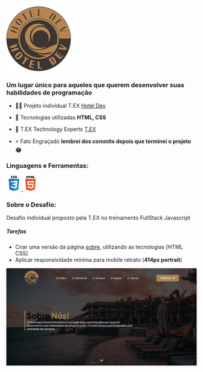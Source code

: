 <img src="/images/logomarca.png" alt="Hotel Dev" />

### Um lugar único para aqueles que querem desenvolver suas habilidades de programação

- 👨‍💻 Projeto individual T.EX [Hotel Dev](https://devguiferreira.github.io/hoteldev/)

- 🌱 Tecnologias utilizadas **HTML, CSS**

- 📄 T.EX Technology Experts [T.EX](https://texperts.com.br/)

- ⚡ Fato Engraçado **lembrei dos commits depois que terminei o projeto 😂**

### Linguagens e Ferramentas:

<p align="left"> <a href="https://www.w3schools.com/css/" target="_blank" rel="noreferrer"> <img src="https://raw.githubusercontent.com/devicons/devicon/master/icons/css3/css3-original-wordmark.svg" alt="css3" width="40" height="40"/> </a> <a href="https://www.w3.org/html/" target="_blank" rel="noreferrer"> <img src="https://raw.githubusercontent.com/devicons/devicon/master/icons/html5/html5-original-wordmark.svg" alt="html5" width="40" height="40"/> </a> </p>

### Sobre o Desafio:

<p>Desafio individual proposto pela T.EX no treinamento FullStack Javascript</p>

##### Tarefas

- Criar uma versão da página [sobre](https://github.com/devguiferreira/hotel_T.EX/tree/main/public), utilizando as tecnologias [HTML CSS]
- Aplicar responsividade mínima para mobile retrato (**414px portrait**)

<img src="/images/screenshot.png" alt="Hotel Dev" />
